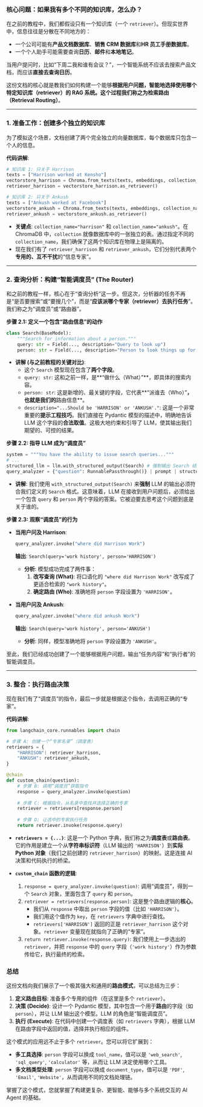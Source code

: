 
### 核心问题：如果我有多个不同的知识库，怎么办？

在之前的教程中，我们都假设只有一个知识库（一个 `retriever`）。但现实世界中，信息往往是分散在不同地方的：
*   一个公司可能有**产品文档数据库**、**销售 CRM 数据库**和**HR 员工手册数据库**。
*   一个个人助手可能需要查询**日历**、**邮件**和**本地笔记**。

当用户提问时，比如“下周二我和谁有会议？”，一个智能系统不应该去搜索产品文档，而应该**直接去查询日历**。

这份文档的核心就是教我们如何构建一个能够**根据用户问题，智能地选择使用哪个特定知识库（retriever）**的 RAG 系统。这个过程我们称之为**检索路由（Retrieval Routing）**。

---

### 1. 准备工作：创建多个独立的知识库

为了模拟这个场景，文档创建了两个完全独立的向量数据库，每个数据库只包含一个人的信息。

**代码讲解**:
```python
# 知识库 1: 只关于 Harrison
texts = ["Harrison worked at Kensho"]
vectorstore_harrison = Chroma.from_texts(texts, embeddings, collection_name="harrison")
retriever_harrison = vectorstore_harrison.as_retriever()

# 知识库 2: 只关于 Ankush
texts = ["Ankush worked at Facebook"]
vectorstore_ankush = Chroma.from_texts(texts, embeddings, collection_name="ankush")
retriever_ankush = vectorstore_ankush.as_retriever()
```
*   **关键点**: `collection_name="harrison"` 和 `collection_name="ankush"`。在 ChromaDB 中，`collection` 就像数据库中的一张独立的表。通过指定不同的 `collection_name`，我们确保了这两个知识库在物理上是隔离的。
*   现在我们有了 `retriever_harrison` 和 `retriever_ankush`，它们分别代表两个**专用的、互不干扰**的“信息专家”。

---

### 2. 查询分析：构建“智能调度员” (The Router)

和之前的教程一样，核心在于“查询分析”这一步。但这次，分析器的任务不再是“是否要搜索”或“要搜几个”，而是“**应该派哪个专家（retriever）去执行任务**”。我们称之为“调度员”或“路由器”。

**步骤 2.1: 定义一个包含“路由信息”的动作**

```python
class Search(BaseModel):
    """Search for information about a person."""
    query: str = Field(..., description="Query to look up")
    person: str = Field(..., description="Person to look things up for. Should be `HARRISON` or `ANKUSH`.")
```
*   **讲解 (与之前教程的关键对比)**:
    *   这个 `Search` 模型现在包含了**两个字段**。
    *   `query: str`: 这和之前一样，是**“做什么（What）”**，即具体的搜索内容。
    *   `person: str`: 这是新增的、最关键的字段，它代表**“派谁去（Who）”**，也就是我们的**路由信息**。
    *   `description="...Should be 'HARRISON' or 'ANKUSH'."`: 这是一个非常重要的**提示工程技巧**。我们直接在 Pydantic 模型的描述中，明确地告诉 LLM 这个字段的**合法取值**。这极大地约束和引导了 LLM，使其输出我们期望的、可控的结果。

**步骤 2.2: 指导 LLM 成为“调度员”**

```python
system = """You have the ability to issue search queries..."""
# ...
structured_llm = llm.with_structured_output(Search) # 强制输出 Search 结构
query_analyzer = {"question": RunnablePassthrough()} | prompt | structured_llm
```
*   **讲解**: 我们使用 `with_structured_output(Search)` 来**强制** LLM 的输出必须符合我们定义的 `Search` 格式。这意味着，LLM 在接收到用户问题后，必须给出一个包含 `query` 和 `person` 两个字段的答案。它被迫要去思考这个问题到底是关于谁的。

**步骤 2.3: 观察“调度员”的行为**

*   **当用户问及 Harrison**:
    ```python
    query_analyzer.invoke("where did Harrison Work")
    ```
    **输出**: `Search(query='work history', person='HARRISON')`
    *   **分析**: 模型成功完成了两件事：
        1.  **改写查询 (What)**: 将口语化的 `"where did Harrison Work"` 改写成了更适合检索的 `"work history"`。
        2.  **确定路由 (Who)**: 准确地将 `person` 字段设置为 `'HARRISON'`。

*   **当用户问及 Ankush**:
    ```python
    query_analyzer.invoke("where did ankush Work")
    ```
    **输出**: `Search(query='work history', person='ANKUSH')`
    *   **分析**: 同样，模型准确地将 `person` 字段设置为 `'ANKUSH'`。

至此，我们已经成功创建了一个能够根据用户问题，输出“任务内容”和“执行者”的智能调度员。

---

### 3. 整合：执行路由决策

现在我们有了“调度员”的指令，最后一步就是根据这个指令，去调用正确的“专家”。

**代码讲解**:
```python
from langchain_core.runnables import chain

# 步骤 A: 创建一个“专家名录”（调度表）
retrievers = {
    "HARRISON": retriever_harrison,
    "ANKUSH": retriever_ankush,
}

@chain
def custom_chain(question):
    # 步骤 B: 调用“调度员”获取指令
    response = query_analyzer.invoke(question)
    
    # 步骤 C: 根据指令，从名录中查找并选择正确的专家
    retriever = retrievers[response.person]
    
    # 步骤 D: 让选中的专家执行任务
    return retriever.invoke(response.query)
```
*   **`retrievers = {...}`**: 这是一个 Python 字典，我们称之为**调度表**或**路由表**。它的作用是建立一个从**字符串标识符**（LLM 输出的 `'HARRISON'`）到**实际 Python 对象**（我们之前创建的 `retriever_harrison`）的映射。这是连接 AI 决策和代码执行的桥梁。

*   **`custom_chain` 函数的逻辑**:
    1.  `response = query_analyzer.invoke(question)`: 调用“调度员”，得到一个 `Search` 对象，里面包含了 `query` 和 `person`。
    2.  `retriever = retrievers[response.person]`: 这是整个路由逻辑的**核心**。
        *   我们从 `response` 中取出 `person` 字段的值（比如 `'HARRISON'`）。
        *   我们用这个值作为 `key`，在 `retrievers` 字典中进行查找。
        *   `retrievers['HARRISON']` 返回的正是 `retriever_harrison` 这个对象。`retriever` 变量现在就指向了正确的“专家”。
    3.  `return retriever.invoke(response.query)`: 我们使用上一步选出的 `retriever`，并把 `response` 中的 `query` 字段（`'work history'`）作为参数传给它，执行最终的检索。

### 总结

这份文档向我们展示了一个极其强大和通用的**路由模式**，可以总结为三步：

1.  **定义路由目标**: 准备多个专用的组件（在这里是多个 `retriever`）。
2.  **决策 (Decide)**: 设计一个 Pydantic 模型，其中包含一个用于**路由**的字段（如 `person`），并让 LLM 输出这个模型。LLM 的角色是“智能调度员”。
3.  **执行 (Execute)**: 在代码中创建一个调度表（如 `retrievers` 字典），根据 LLM 在路由字段中返回的值，选择并执行相应的组件。

这个模式的应用远不止于多个 `retriever`。您可以将它扩展到：
*   **多工具选择**: `person` 字段可以换成 `tool_name`，值可以是 `'web_search'`, `'sql_query'`, `'calculator'` 等，从而让 LLM 决定使用哪个工具。
*   **多文档类型处理**: `person` 字段可以换成 `document_type`，值可以是 `'PDF'`, `'Email'`, `'Website'`，从而调用不同的文档处理链。

掌握了这个模式，您就掌握了构建更复杂、更智能、能够与多个系统交互的 AI Agent 的基础。